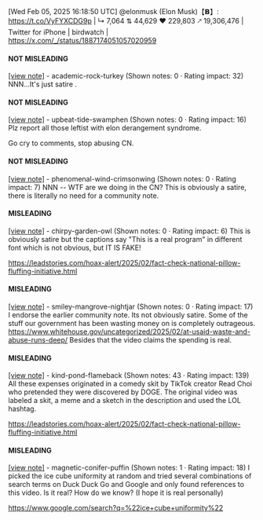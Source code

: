 [Wed Feb 05, 2025 16:18:50 UTC] @elonmusk (Elon Musk)【𝗕】: https://t.co/VyFYXCDG9p | ↳ 7,064 ⇅ 44,629 ♥ 229,803 🡕 19,306,476 | Twitter for iPhone | birdwatch | https://x.com/_/status/1887174051057020959

#### NOT MISLEADING

[[view note]](https://x.com/i/birdwatch/n/1887327139521044638) - academic-rock-turkey (Shown notes: 0 · Rating impact: 32)
NNN...It's just satire .

#### NOT MISLEADING

[[view note]](https://x.com/i/birdwatch/n/1887265949830816124) - upbeat-tide-swamphen (Shown notes: 0 · Rating impact: 16)
Plz report all those leftist with elon derangement syndrome.

Go cry to comments, stop abusing CN.

#### NOT MISLEADING

[[view note]](https://x.com/i/birdwatch/n/1887260125024690177) - phenomenal-wind-crimsonwing (Shown notes: 0 · Rating impact: 7)
NNN -- WTF are we doing in the CN? This is obviously a satire, there is literally no need for a community note.

#### MISLEADING

[[view note]](https://x.com/i/birdwatch/n/1887422784675999823) - chirpy-garden-owl (Shown notes: 0 · Rating impact: 6)
This is obviously satire but the captions say "This is a real program" in different font which is not obvious, but IT IS FAKE!

https://leadstories.com/hoax-alert/2025/02/fact-check-national-pillow-fluffing-initiative.html

#### MISLEADING

[[view note]](https://x.com/i/birdwatch/n/1887276317441200357) - smiley-mangrove-nightjar (Shown notes: 0 · Rating impact: 17)
I endorse the earlier community note.  Its not obviously satire.  Some of the stuff our government has been wasting money on is completely outrageous. https://www.whitehouse.gov/uncategorized/2025/02/at-usaid-waste-and-abuse-runs-deep/  Besides that the video claims the spending is real.

#### MISLEADING

[[view note]](https://x.com/i/birdwatch/n/1887258543943770165) - kind-pond-flameback (Shown notes: 43 · Rating impact: 139)
All these expenses originated in a comedy skit by TikTok creator Read Choi who pretended they were discovered by DOGE. The original video was labeled a skit, a meme and a sketch in the description and used the LOL hashtag.

https://leadstories.com/hoax-alert/2025/02/fact-check-national-pillow-fluffing-initiative.html

#### MISLEADING

[[view note]](https://x.com/i/birdwatch/n/1887254813282607589) - magnetic-conifer-puffin (Shown notes: 1 · Rating impact: 18)
I picked the ice cube uniformity at random and tried several combinations of search terms on Duck Duck Go and Google and only found references to this video. Is it real? How do we know? (I hope it is real personally)

https://www.google.com/search?q=%22ice+cube+uniformity%22

